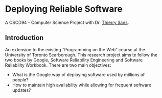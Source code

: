 # Deploying Reliable Software
A CSCD94 - Computer Science Project with Dr. [Thierry Sans](https://github.com/thierrysans).

## Introduction
An extension to the existing “Programming on the Web” course at the University of Toronto Scarborough. This research project aims to follow the two books by Google, Software Reliability Engineering and Software Reliability Workbook. There are two main objectives:
- What is the Google way of deploying software used by millions of people?
- How to maintain high availability while allowing for frequent software updates?
